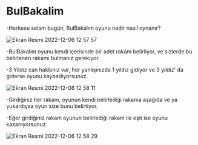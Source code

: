 # BulBakalim
-Herkese selam bugün, BulBakalım oyunu nedir nasıl oynanır?


![Ekran Resmi 2022-12-06 12 57 57](https://user-images.githubusercontent.com/96051221/205880829-4903b15d-be9b-451b-adb3-137753291e4b.png)



-BulBakalım oyunu kendi içerisinde bir adet rakam belirliyor, ve sizlerde bu belirlenen rakamı bulmanız gerekiyor.

-3 Yıldız can hakkınız var, her yanlışınızda 1 yıldız gidiyor ve 3 yıldız' da giderse oyunu kaybediyorsunuz.


![Ekran Resmi 2022-12-06 12 58 11](https://user-images.githubusercontent.com/96051221/205880943-d2295f04-71dd-47b2-b3c9-6c62e059844a.png)



-Girdiğiniz her rakam, oyunun kendi belirlediği rakama aşağıda ve ya yukardıysa oyun size bunu belirtiyor.


-Eğer girdiğiniz rakam oyunun belirlediği rakam ile eşit ise oyunu kazanıyorsunuz.


![Ekran Resmi 2022-12-06 12 58 29](https://user-images.githubusercontent.com/96051221/205881043-f80e9eaa-5f1f-4203-a378-2897cbee015a.png)

